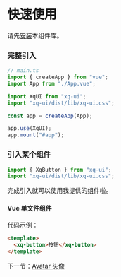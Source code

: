 # 快速使用
请先[安装](#/doc/install)本组件库。

### 完整引入
```javascript
// main.ts
import { createApp } from "vue";
import App from "./App.vue";

import XqUI from "xq-ui";
import "xq-ui/dist/lib/xq-ui.css";

const app = createApp(App);

app.use(XqUI);
app.mount("#app");
```

### 引入某个组件
```javascript
import { XqButton } from "xq-ui";
import "xq-ui/dist/lib/xq-ui.css";
```

完成引入就可以使用我提供的组件啦。
#### Vue 单文件组件
代码示例：

```html
<template>
  <xq-button>按钮</xq-button>
</template>
```

下一节：[Avatar 头像](#/doc/avatar)